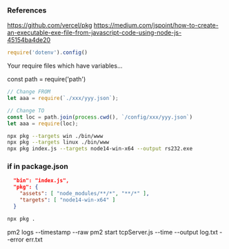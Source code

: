 ### References

https://github.com/vercel/pkg
https://medium.com/jspoint/how-to-create-an-executable-exe-file-from-javascript-code-using-node-js-45154ba4de20



```js
require('dotenv').config()
```

Your require files which have variables…

const path = require('path')

```js
// Change FROM
let aaa = require(`./xxx/yyy.json`);

// Change TO
const loc = path.join(process.cwd(), `/config/xxx/yyy.json`)
let aaa = require(loc);
```

```bash
npx pkg --targets win ./bin/www
npx pkg --targets linux ./bin/www
npx pkg index.js --targets node14-win-x64 --output rs232.exe
```

### if in package.json

```json
  "bin": "index.js",
  "pkg": {
    "assets": [ "node_modules/**/*", "**/*" ],
    "targets": [ "node14-win-x64" ]
  }
```

```bash
npx pkg .
```

pm2 logs --timestamp --raw
pm2 start tcpServer.js --time --output log.txt --error err.txt
